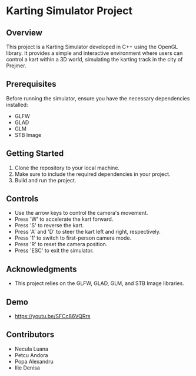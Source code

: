#  Karting Simulator Project

## Overview
This project is a Karting Simulator developed in C++ using the OpenGL library. It provides a simple and interactive environment where users can control a kart within a 3D world, simulating the karting track in the city of Prejmer.

## Prerequisites
Before running the simulator, ensure you have the necessary dependencies installed:
- GLFW
- GLAD
- GLM
- STB Image

## Getting Started
1. Clone the repository to your local machine.
2. Make sure to include the required dependencies in your project.
3. Build and run the project.

## Controls
- Use the arrow keys to control the camera's movement.
- Press 'W' to accelerate the kart forward.
- Press 'S' to reverse the kart.
- Press 'A' and 'D' to steer the kart left and right, respectively.
- Press '1' to switch to first-person camera mode.
- Press 'R' to reset the camera position.
- Press 'ESC' to exit the simulator.


## Acknowledgments
- This project relies on the GLFW, GLAD, GLM, and STB Image libraries.

## Demo
 - https://youtu.be/SFCc86VQRrs

## Contributors
 - Necula Luana
 - Petcu Andora 
 - Popa Alexandru
 - Ilie Denisa

   
